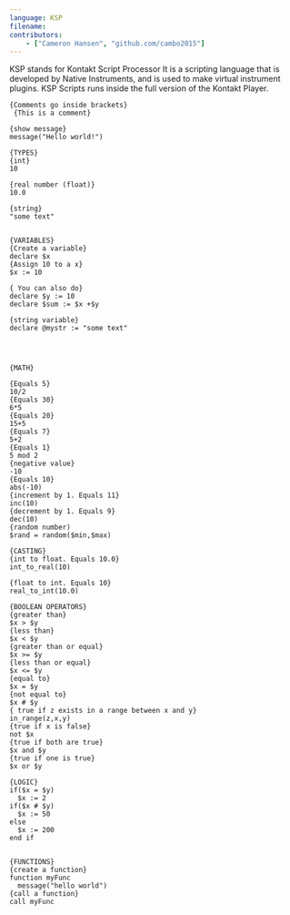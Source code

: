 ```yaml
---
language: KSP
filename: 
contributors:
    - ["Cameron Hansen", "github.com/cambo2015"]
---
```


KSP stands for Kontakt Script Processor
It is a scripting language that is developed by Native Instruments, and is used to make virtual instrument plugins. KSP Scripts runs inside the full version of the Kontakt Player. 


```ksp
{Comments go inside brackets}
 {This is a comment}

{show message}
message("Hello world!")

{TYPES}
{int}
10

{real number (float)}
10.0

{string}
"some text"


{VARIABLES}
{Create a variable}
declare $x
{Assign 10 to a x}
$x := 10

{ You can also do}
declare $y := 10
declare $sum := $x +$y

{string variable}
declare @mystr := "some text"




{MATH}

{Equals 5}
10/2
{Equals 30}
6*5
{Equals 20}
15+5
{Equals 7}
5+2
{Equals 1}
5 mod 2 
{negative value}
-10
{Equals 10}
abs(-10)
{increment by 1. Equals 11}
inc(10)
{decrement by 1. Equals 9}
dec(10)
{random number)
$rand = random($min,$max)

{CASTING}
{int to float. Equals 10.0}
int_to_real(10)

{float to int. Equals 10}
real_to_int(10.0)

{BOOLEAN OPERATORS}
{greater than}
$x > $y
{less than}
$x < $y
{greater than or equal}
$x >= $y
{less than or equal}
$x <= $y
{equal to}
$x = $y
{not equal to}
$x # $y
{ true if z exists in a range between x and y}
in_range(z,x,y)
{true if x is false}
not $x
{true if both are true}
$x and $y
{true if one is true}
$x or $y

{LOGIC}
if($x = $y)
  $x := 2
if($x # $y)
  $x := 50
else
  $x := 200
end if


{FUNCTIONS}
{create a function}
function myFunc
  message("hello world")
{call a function}
call myFunc

